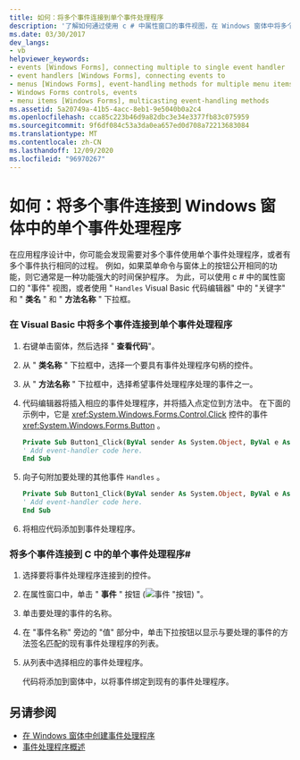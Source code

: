 ```yaml
---
title: 如何：将多个事件连接到单个事件处理程序
description: '了解如何通过使用 c # 中属性窗口的事件视图，在 Windows 窗体中将多个事件连接到单个事件处理程序。'
ms.date: 03/30/2017
dev_langs:
- vb
helpviewer_keywords:
- events [Windows Forms], connecting multiple to single event handler
- event handlers [Windows Forms], connecting events to
- menus [Windows Forms], event-handling methods for multiple menu items
- Windows Forms controls, events
- menu items [Windows Forms], multicasting event-handling methods
ms.assetid: 5a20749a-41b5-4acc-8eb1-9e5040b0a2c4
ms.openlocfilehash: cca85c223b46d9a82dbc3e34e3377fb83c075959
ms.sourcegitcommit: 9f6df084c53a3da0ea657ed0d708a72213683084
ms.translationtype: MT
ms.contentlocale: zh-CN
ms.lasthandoff: 12/09/2020
ms.locfileid: "96970267"
---
```

# <a name="how-to-connect-multiple-events-to-a-single-event-handler-in-windows-forms"></a>如何：将多个事件连接到 Windows 窗体中的单个事件处理程序
在应用程序设计中，你可能会发现需要对多个事件使用单个事件处理程序，或者有多个事件执行相同的过程。 例如，如果菜单命令与窗体上的按钮公开相同的功能，则它通常是一种功能强大的时间保护程序。 为此，可以使用 c # 中的属性窗口的 "事件" 视图，或者使用 " `Handles` Visual Basic 代码编辑器" 中的 "关键字" 和 " **类名** " 和 " **方法名称** " 下拉框。  
  
### <a name="to-connect-multiple-events-to-a-single-event-handler-in-visual-basic"></a>在 Visual Basic 中将多个事件连接到单个事件处理程序  
  
1. 右键单击窗体，然后选择 " **查看代码**"。  
  
2. 从 " **类名称** " 下拉框中，选择一个要具有事件处理程序句柄的控件。  
  
3. 从 " **方法名称** " 下拉框中，选择希望事件处理程序处理的事件之一。  
  
4. 代码编辑器将插入相应的事件处理程序，并将插入点定位到方法中。 在下面的示例中，它是 <xref:System.Windows.Forms.Control.Click> 控件的事件 <xref:System.Windows.Forms.Button> 。  
  
    ```vb  
    Private Sub Button1_Click(ByVal sender As System.Object, ByVal e As System.EventArgs) Handles Button1.Click  
    ' Add event-handler code here.  
    End Sub  
    ```  
  
5. 向子句附加要处理的其他事件 `Handles` 。  
  
    ```vb  
    Private Sub Button1_Click(ByVal sender As System.Object, ByVal e As System.EventArgs) Handles Button1.Click, Button2.Click  
    ' Add event-handler code here.  
    End Sub  
    ```  
  
6. 将相应代码添加到事件处理程序。  
  
### <a name="to-connect-multiple-events-to-a-single-event-handler-in-c"></a>将多个事件连接到 C 中的单个事件处理程序\#
  
1. 选择要将事件处理程序连接到的控件。  
  
2. 在属性窗口中，单击 " **事件** " 按钮 (![事件 "按钮](./media/vxeventsbutton-propertieswindow.png "vxEventsButton_PropertiesWindow")) "。  
  
3. 单击要处理的事件的名称。  
  
4. 在 "事件名称" 旁边的 "值" 部分中，单击下拉按钮以显示与要处理的事件的方法签名匹配的现有事件处理程序的列表。  
  
5. 从列表中选择相应的事件处理程序。  
  
     代码将添加到窗体中，以将事件绑定到现有的事件处理程序。  
  
## <a name="see-also"></a>另请参阅

- [在 Windows 窗体中创建事件处理程序](creating-event-handlers-in-windows-forms.md)
- [事件处理程序概述](event-handlers-overview-windows-forms.md)

